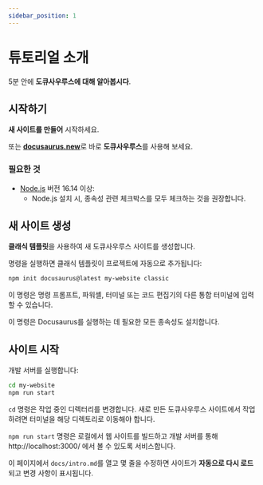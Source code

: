 ```yaml
---
sidebar_position: 1
---
```


# 튜토리얼 소개

5분 안에 **도큐사우루스에 대해 알아봅시다**.

## 시작하기

**새 사이트를 만들어** 시작하세요.

또는 [**docusaurus.new**](https://docusaurus.new)로 바로 **도큐사우루스**를 사용해 보세요.

### 필요한 것

- [Node.js](https://nodejs.org/en/download/) 버전 16.14 이상:
  - Node.js 설치 시, 종속성 관련 체크박스를 모두 체크하는 것을 권장합니다.

## 새 사이트 생성

**클래식 템플릿**을 사용하여 새 도큐사우루스 사이트를 생성합니다.

명령을 실행하면 클래식 템플릿이 프로젝트에 자동으로 추가됩니다:

```bash
npm init docusaurus@latest my-website classic
```

이 명령은 명령 프롬프트, 파워셸, 터미널 또는 코드 편집기의 다른 통합 터미널에 입력할 수 있습니다.

이 명령은 Docusaurus를 실행하는 데 필요한 모든 종속성도 설치합니다.

## 사이트 시작

개발 서버를 실행합니다:

```bash
cd my-website
npm run start
```

`cd` 명령은 작업 중인 디렉터리를 변경합니다. 새로 만든 도큐사우루스 사이트에서 작업하려면 터미널을 해당 디렉토리로 이동해야 합니다.

`npm run start` 명령은 로컬에서 웹 사이트를 빌드하고 개발 서버를 통해 http://localhost:3000/ 에서 볼 수 있도록 서비스합니다.

이 페이지에서 `docs/intro.md`를 열고 몇 줄을 수정하면 사이트가 **자동으로 다시 로드**되고 변경 사항이 표시됩니다.

